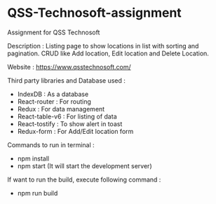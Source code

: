 # QSS-Technosoft-assignment
Assignment for QSS Technosoft

Description : Listing page to show locations in list with sorting and pagination. CRUD like Add location, Edit location and Delete Location.

Website : https://www.qsstechnosoft.com/


Third party libraries and Database used : 

* IndexDB : As a database
* React-router : For routing
* Redux : For data management
* React-table-v6 : For listing of data
* React-tostify : To show alert in toast
* Redux-form : For Add/Edit location form


Commands to run in terminal :

* npm install
* npm start
(It will start the development server)

If want to run the build, execute following command : 
* npm run build